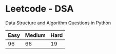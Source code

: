 # Leetcode - DSA

Data Structure and Algorithm Questions in Python

| Easy   |  Medium  | Hard |
|--------|----------|------|
|   96   |    66    |  19  |
